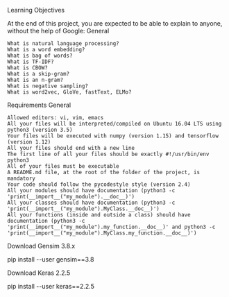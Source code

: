 Learning Objectives

At the end of this project, you are expected to be able to explain to anyone, without the help of Google:
General

    What is natural language processing?
    What is a word embedding?
    What is bag of words?
    What is TF-IDF?
    What is CBOW?
    What is a skip-gram?
    What is an n-gram?
    What is negative sampling?
    What is word2vec, GloVe, fastText, ELMo?

Requirements
General

    Allowed editors: vi, vim, emacs
    All your files will be interpreted/compiled on Ubuntu 16.04 LTS using python3 (version 3.5)
    Your files will be executed with numpy (version 1.15) and tensorflow (version 1.12)
    All your files should end with a new line
    The first line of all your files should be exactly #!/usr/bin/env python3
    All of your files must be executable
    A README.md file, at the root of the folder of the project, is mandatory
    Your code should follow the pycodestyle style (version 2.4)
    All your modules should have documentation (python3 -c 'print(__import__("my_module").__doc__)')
    All your classes should have documentation (python3 -c 'print(__import__("my_module").MyClass.__doc__)')
    All your functions (inside and outside a class) should have documentation (python3 -c 'print(__import__("my_module").my_function.__doc__)' and python3 -c 'print(__import__("my_module").MyClass.my_function.__doc__)')

Download Gensim 3.8.x

pip install --user gensim==3.8

Download Keras 2.2.5

pip install --user keras==2.2.5
